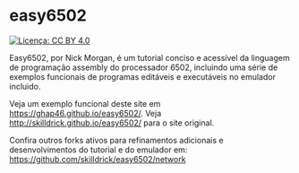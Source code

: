# easy6502
[![Licença: CC BY 4.0](https://img.shields.io/badge/License-CC%20BY%204.0-lightgrey.svg)](https://creativecommons.org/licenses/by/4.0/)

Easy6502, por Nick Morgan, é um tutorial conciso e acessível da linguagem de programação assembly do processador 6502, incluindo uma série de exemplos funcionais de programas editáveis e executáveis no emulador incluido.

Veja um exemplo funcional deste site em https://ghap46.github.io/easy6502/.
Veja http://skilldrick.github.io/easy6502/ para o site original.

Confira outros forks ativos para refinamentos adicionais e desenvolvimentos do tutorial e do emulador em:
https://github.com/skilldrick/easy6502/network
